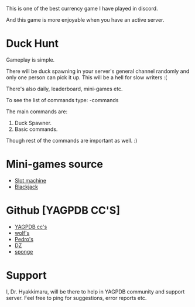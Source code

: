 This is one of the best currency game I have played in discord.

And this game is more enjoyable when you have an active server.

# Duck Hunt
Gameplay is simple.

There will be duck spawning in your server's general channel randomly and only one person can pick it up. This will be a hell for slow writers :( 

There's also daily, leaderboard, mini-games etc.

To see the list of commands type: -commands

The main commands are: 
1. Duck Spawner.
2. Basic commands.

Though rest of the commands are important as well.
:)

# Mini-games source
- [Slot machine](https://github.com/yagpdb-cc/yagpdb-cc/blob/master/fun/slotMachine.go.tmpl)
- [Blackjack](https://github.com/Spongerooski/yagpdb-cc/blob/main/Blackjack/blackjack)

# Github [YAGPDB CC'S]
- [YAGPDB cc's](https://github.com/yagpdb-cc/yagpdb-cc)
- [wolf's](https://github.com/TheHDCrafter/yagpdb-cc)
- [Pedro's](https://github.com/Pedro-Pessoa/yagpdb-cc/tree/Tickets/tickets)
- [DZ](https://github.com/DZ-TM/Yagpdb.xyz/tree/master/Commands/Bump)
- [sponge](https://github.com/Spongerooski/yagpdb-cc)

# Support
I, Dr. Hyakkimaru, will be there to help in YAGPDB community and support server. 
Feel free to ping for suggestions, error reports etc.

